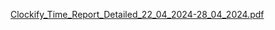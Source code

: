 [Clockify_Time_Report_Detailed_22_04_2024-28_04_2024.pdf](https://github.com/jU1fr/Examen_II/files/15139033/Clockify_Time_Report_Detailed_22_04_2024-28_04_2024.pdf)
